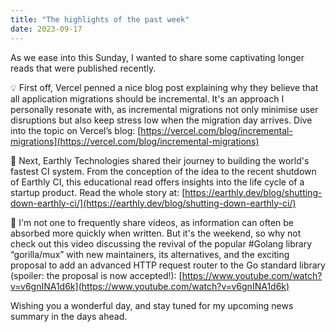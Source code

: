 ```yaml
---
title: "The highlights of the past week"
date: 2023-09-17
---
```


As we ease into this Sunday, I wanted to share some captivating longer reads that were published recently.

💡 First off, Vercel penned a nice blog post explaining why they believe that all application migrations should be incremental.
It's an approach I personally resonate with, as incremental migrations not only minimise user disruptions but also keep stress low when the migration day arrives.
Dive into the topic on Vercel’s blog:
[https://vercel.com/blog/incremental-migrations](https://vercel.com/blog/incremental-migrations)

📖 Next, Earthly Technologies shared their journey to building the world's fastest CI system. From the conception of the idea to the recent shutdown of Earthly CI,
this educational read offers insights into the life cycle of a startup product. Read the whole story at:
[https://earthly.dev/blog/shutting-down-earthly-ci/](https://earthly.dev/blog/shutting-down-earthly-ci/)

🎥 I'm not one to frequently share videos, as information can often be absorbed more quickly when written. But it's the weekend,
so why not check out this video discussing the revival of the popular #Golang library “gorilla/mux” with new maintainers, its alternatives,
and the exciting proposal to add an advanced HTTP request router to the Go standard library (spoiler: the proposal is now accepted!):
[https://www.youtube.com/watch?v=v6gnINA1d6k](https://www.youtube.com/watch?v=v6gnINA1d6k)

Wishing you a wonderful day, and stay tuned for my upcoming news summary in the days ahead.
